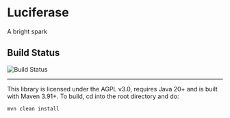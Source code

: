 # Luciferase

A bright spark

## Build Status
![Build Status](https://github.com/hellblazer/Luciferase/actions/workflows/maven.yml/badge.svg)

___
This  library is licensed under the AGPL v3.0, requires Java 20+ and is built with Maven 3.91+.  To build, cd into the root directory and do:

    mvn clean install
